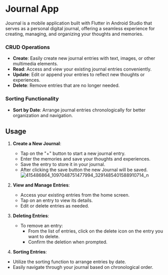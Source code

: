 # Journal App

Journal is a mobile application built with Flutter in Android Studio that serves as a personal digital journal, offering a seamless experience for creating, managing, and organizing your thoughts and memories.

### CRUD Operations
- **Create**: Easily create new journal entries with text, images, or other multimedia elements.
- **Read**: Access and view your existing journal entries conveniently.
- **Update**: Edit or append your entries to reflect new thoughts or experiences.
- **Delete**: Remove entries that are no longer needed.

### Sorting Functionality
- **Sort by Date**: Arrange journal entries chronologically for better organization and navigation.

## Usage

1. **Create a New Journal**:
   - Tap on the "+" button to start a new journal entry.
   - Enter the memories and save your thoughts and experiences.
   - Save the entry to store it in your journal.
   - After clicking the save button the new Journal will be saved.
![415486864_1097048751477994_3291485401588910714_n](https://github.com/michaelangelozara/Final_Journal_Application_Torres_Zara/assets/89846757/db59c4ee-1512-43c6-a636-d1b67f73a68d)

2. **View and Manage Entries**:
   - Access your existing entries from the home screen.
   - Tap on an entry to view its details.
   - Edit or delete entries as needed.
  
  

3. **Deleting Entries**:
   - To remove an entry:
     - From the list of entries, click on the delete icon on the entry you want to delete.
     - Confirm the deletion when prompted.
       
  4. **Sorting Entries**:
   - Utilize the sorting function to arrange entries by date.
   - Easily navigate through your journal based on chronological order.

